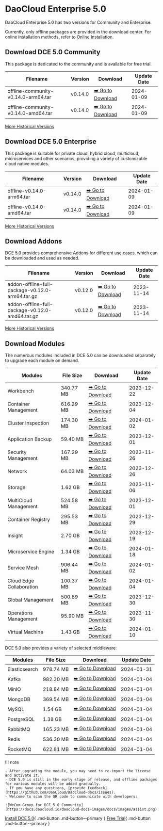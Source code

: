 # DaoCloud Enterprise 5.0

DaoCloud Enterprise 5.0 has two versions for Community and Enterprise.

Currently, only offline packages are provided in the download center. For online installation methods, refer to [Online Installation](../install/index.md).

## Download DCE 5.0 Community

This package is dedicated to the community and is available for free trial.

| Filename | Version | Download | Update Date |
| -------- | ------- | --------- | ----------- |
| offline-community-v0.14.0-arm64.tar | v0.14.0 | [:arrow_right: Go to Download](./free/dce5-installer-v0.14.0.md) | 2024-01-09 |
| offline-community-v0.14.0-amd64.tar | v0.14.0 | [:arrow_right: Go to Download](./free/dce5-installer-v0.14.0.md) | 2024-01-09 |

[More Historical Versions](./free/dce5-installer-history.md)

## Download DCE 5.0 Enterprise

This package is suitable for private cloud, hybrid cloud, multicloud, microservices and other scenarios, providing a variety of customizable cloud native modules.

| Filename | Version | Download | Update Date |
| -------- | ------- | -------- | ----------- |
| offline-v0.14.0-arm64.tar | v0.14.0 | [:arrow_right: Go to Download](./business/dce5-installer-v0.14.0.md) | 2024-01-09 |
| offline-v0.14.0-amd64.tar | v0.14.0 | [:arrow_right: Go to Download](./business/dce5-installer-v0.14.0.md) | 2024-01-09 |

[More Historical Versions](./business/dce5-installer-history.md)

## Download Addons

DCE 5.0 provides comprehensive Addons for different use cases, which can be downloaded and used as needed.

| Filename | Version | Download | Update Date |
| -------- | ------- | -------- | ----------- |
| addon-offline-full-package-v0.12.0-arm64.tar.gz | v0.12.0 | [:arrow_right: Go to Download](./addon/v0.12.0.md) | 2023-11-14 |
| addon-offline-full-package-v0.12.0-amd64.tar.gz | v0.12.0 | [:arrow_right: Go to Download](./addon/v0.12.0.md) | 2023-11-14 |

[More Historical Versions](./addon/history.md)

## Download Modules

The numerous modules included in DCE 5.0 can be downloaded separately to upgrade each module on demand.

| Modules | File Size | Download | Update Date |
| ------- | --------- | -------- | ----------- |
| Workbench | 340.77 MB | [:arrow_right: Go to Download](./modules/amamba.md) | 2023-12-22 |
| Container Management | 616.29 MB | [:arrow_right: Go to Download](./modules/kpanda.md) | 2023-12-04 |
| Cluster Inspection | 174.30 MB | [:arrow_right: Go to Download](./modules/kcollie.md) | 2024-01-02 |
| Application Backup | 59.40 MB | [:arrow_right: Go to Download](./modules/kcoral.md) | 2023-12-01 |
| Security Management | 167.29 MB | [:arrow_right: Go to Download](./modules/dowl.md) | 2023-11-26 |
| Network | 64.03 MB | [:arrow_right: Go to Download](./modules/spidernet.md) | 2023-12-26 |
| Storage | 1.62 GB | [:arrow_right: Go to Download](./modules/hwameistor.md)| 2023-11-06 |
| MultiCloud Management | 524.58 MB | [:arrow_right: Go to Download](./modules/kairship.md) | 2023-12-01 |
| Container Registry | 295.53 MB | [:arrow_right: Go to Download](./modules/kangaroo.md) | 2023-12-29 |
| Insight | 2.70 GB | [:arrow_right: Go to Download](./modules/insight.md) | 2023-12-19 |
| Microservice Engine | 1.34 GB | [:arrow_right: Go to Download](./modules/skoala.md) | 2024-01-18 |
| Service Mesh | 906.44 MB | [:arrow_right: Go to Download](./modules/mspider.md) | 2024-01-02 |
| Cloud Edge Collaboration | 100.37 MB | [:arrow_right: Go to Download](./modules/kant.md) | 2024-01-04 |
| Global Management | 500.89 MB | [:arrow_right: Go to Download](./modules/ghippo.md) | 2023-12-30 |
| Operations Management | 95.90 MB | [:arrow_right: Go to Download](./modules/gmagpie.md) | 2023-11-30 |
| Virtual Machine | 1.43 GB | [:arrow_right: Go to Download](./modules/virtnest.md) | 2024-01-10 |

DCE 5.0 also provides a variety of selected middleware:

| Modules | File Size | Download | Update Date |
| ------- | --------- | -------- | ------------|
| Elasticsearch |978.74 MB| [:arrow_right: Go to Download](./modules/middleware/elasticsearch.md) |2024-01-31|
| Kafka |982.30 MB| [:arrow_right: Go to Download](./modules/middleware/kafka.md) |2024-01-04|
| MinIO |218.84 MB| [:arrow_right: Go to Download](./modules/middleware/minio.md) |2024-01-04|
| MongoDB |369.54 MB| [:arrow_right: Go to Download](./modules/middleware/mongodb.md) |2024-01-04|
| MySQL |1.54 GB| [:arrow_right: Go to Download](./modules/middleware/mysql.md) |2024-01-04|
| PostgreSQL |1.38 GB| [:arrow_right: Go to Download](./modules/middleware/postgresql.md) |2024-01-04|
| RabbitMQ |165.23 MB| [:arrow_right: Go to Download](./modules/middleware/rabbitmq.md) |2024-01-04|
| Redis |536.30 MB| [:arrow_right: Go to Download](./modules/middleware/redis.md) |2024-01-04|
| RocketMQ |622.81 MB| [:arrow_right: Go to Download](./modules/middleware/rocketmq.md) |2024-01-04|

!!! note

    - After upgrading the module, you may need to re-import the license and activate it.
    - DCE 5.0 is still in the early stage of release, and offline packages for various modules will be added gradually.
    - If you have any questions, [provide feedback](https://github.com/DaoCloud/DaoCloud-docs/issues).
    - Welcome to scan the QR code to communicate with developers:

    ![WeCom Group for DCE 5.0 Community](https://docs.daocloud.io/daocloud-docs-images/docs/images/assist.png)

[Install DCE 5.0](../install/index.md){ .md-button .md-button--primary }
[Free Trial](../dce/license0.md){ .md-button .md-button--primary }
